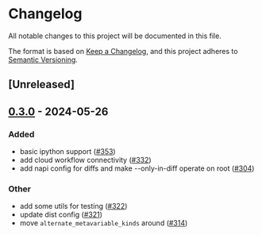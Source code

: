 # Changelog
All notable changes to this project will be documented in this file.

The format is based on [Keep a Changelog](https://keepachangelog.com/en/1.0.0/),
and this project adheres to [Semantic Versioning](https://semver.org/spec/v2.0.0.html).

## [Unreleased]

## [0.3.0](https://github.com/urbit-pilled/gritql/compare/grit-util-v0.2.0...grit-util-v0.3.0) - 2024-05-26

### Added
- basic ipython support ([#353](https://github.com/urbit-pilled/gritql/pull/353))
- add cloud workflow connectivity ([#332](https://github.com/urbit-pilled/gritql/pull/332))
- add napi config for diffs and make --only-in-diff operate on root ([#304](https://github.com/urbit-pilled/gritql/pull/304))

### Other
- add some utils for testing ([#322](https://github.com/urbit-pilled/gritql/pull/322))
- update dist config ([#321](https://github.com/urbit-pilled/gritql/pull/321))
- move `alternate_metavariable_kinds` around ([#314](https://github.com/urbit-pilled/gritql/pull/314))
